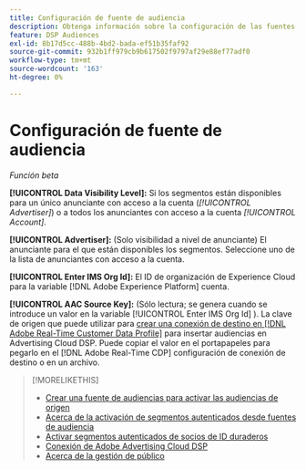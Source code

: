 ```yaml
---
title: Configuración de fuente de audiencia
description: Obtenga información sobre la configuración de las fuentes de audiencia.
feature: DSP Audiences
exl-id: 8b17d5cc-488b-4bd2-bada-ef51b35faf92
source-git-commit: 932b1ff979cb9b617502f9797af29e88ef77adf0
workflow-type: tm+mt
source-wordcount: '163'
ht-degree: 0%

---
```


# Configuración de fuente de audiencia

*Función beta*

**[!UICONTROL Data Visibility Level]:** Si los segmentos están disponibles para un único anunciante con acceso a la cuenta (*[!UICONTROL Advertiser]*) o a todos los anunciantes con acceso a la cuenta *[!UICONTROL Account]*.

**[!UICONTROL Advertiser]:** (Solo visibilidad a nivel de anunciante) El anunciante para el que están disponibles los segmentos. Seleccione uno de la lista de anunciantes con acceso a la cuenta.

**[!UICONTROL Enter IMS Org Id]:** El ID de organización de Experience Cloud para la variable [!DNL Adobe Experience Platform] cuenta.

**[!UICONTROL AAC Source Key]:** (Sólo lectura; se genera cuando se introduce un valor en la variable [!UICONTROL Enter IMS Org Id] ). La clave de origen que puede utilizar para [crear una conexión de destino en [!DNL Adobe Real-Time Customer Data Profile]](https://experienceleague.adobe.com/docs/experience-platform/destinations/catalog/advertising/adobe-advertising-cloud-connection.html) para insertar audiencias en Advertising Cloud DSP. Puede copiar el valor en el portapapeles para pegarlo en el [!DNL Adobe Real-Time CDP] configuración de conexión de destino o en un archivo.

>[!MORELIKETHIS]
>
>* [Crear una fuente de audiencias para activar las audiencias de origen](source-create.md)
>* [Acerca de la activación de segmentos autenticados desde fuentes de audiencia](source-about.md)
>* [Activar segmentos autenticados de socios de ID duraderos](source-durable-id.md)<!-- title?-->
>* [Conexión de Adobe Advertising Cloud DSP](https://experienceleague.adobe.com/docs/experience-platform/destinations/catalog/advertising/adobe-advertising-cloud-connection.html)
>* [Acerca de la gestión de público](/help/dsp/audiences/audience-about.md)

